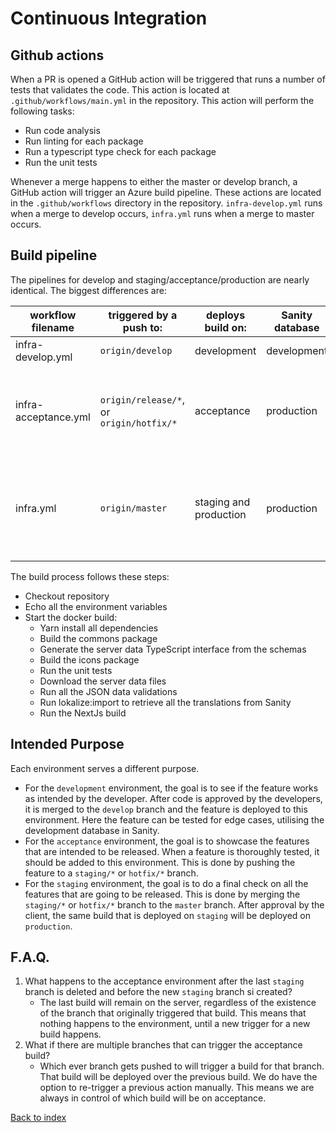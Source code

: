 # Continuous Integration

## Github actions

When a PR is opened a GitHub action will be triggered that runs a number of tests that validates the code.
This action is located at `.github/workflows/main.yml` in the repository.
This action will perform the following tasks:

- Run code analysis
- Run linting for each package
- Run a typescript type check for each package
- Run the unit tests

Whenever a merge happens to either the master or develop branch, a GitHub
action will trigger an Azure build pipeline.
These actions are located in the `.github/workflows` directory in the repository.
`infra-develop.yml` runs when a merge to develop occurs, `infra.yml` runs
when a merge to master occurs.

## Build pipeline

The pipelines for develop and staging/acceptance/production are nearly identical.
The biggest differences are:

| workflow filename    | triggered by a push to:                  | deploys build on:      | Sanity database | note                                                              |
|----------------------|------------------------------------------|------------------------|-----------------|-------------------------------------------------------------------|
| infra-develop.yml    | `origin/develop`                         | development            | development     |                                                                   |
| infra-acceptance.yml | `origin/release/*`, or `origin/hotfix/*` | acceptance             | production      | The build is always done with the branch that triggers the build. |
| infra.yml            | `origin/master`                          | staging and production | production      | Deploy to production only happens after approval by the client.   |

The build process follows these steps:

- Checkout repository
- Echo all the environment variables
- Start the docker build:
  - Yarn install all dependencies
  - Build the commons package
  - Generate the server data TypeScript interface from the schemas
  - Build the icons package
  - Run the unit tests
  - Download the server data files
  - Run all the JSON data validations
  - Run lokalize:import to retrieve all the translations from Sanity
  - Run the NextJs build

## Intended Purpose
Each environment serves a different purpose.
 - For the `development` environment, the goal is to see if the feature works as intended by the developer.
   After code is approved by the developers, it is merged to the `develop` branch and the feature is deployed to this environment.
   Here the feature can be tested for edge cases, utilising the development database in Sanity.
 - For the `acceptance` environment, the goal is to showcase the features that are intended to be released.
   When a feature is thoroughly tested, it should be added to this environment.
   This is done by pushing the feature to a `staging/*` or `hotfix/*` branch.
 - For the `staging` environment, the goal is to do a final check on all the features that are going to be released.
   This is done by merging the `staging/*` or `hotfix/*` branch to the `master` branch.
   After approval by the client, the same build that is deployed on `staging` will be deployed on `production`.

## F.A.Q.
1. What happens to the acceptance environment after the last `staging` branch is deleted and before the new `staging` branch si created?
   - The last build will remain on the server, regardless of the existence of the branch that originally triggered that build.
     This means that nothing happens to the environment, until a new trigger for a new build happens.
2. What if there are multiple branches that can trigger the acceptance build?
   - Which ever branch gets pushed to will trigger a build for that branch.
     That build will be deployed over the previous build.
     We do have the option to re-trigger a previous action manually.
     This means we are always in control of which build will be on acceptance.

[Back to index](index.md)
